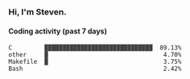 ### Hi, I'm Steven.

#### Coding activity (past 7 days)
```
C         ▓▓▓▓▓▓▓▓▓▓▓▓▓▓▓▓▓▓▓▓▓▓▓▓▓▓▓▓▓▓  89.13%
other     ▓                                4.70%
Makefile  ▓                                3.75%
Bash                                       2.42%
```
